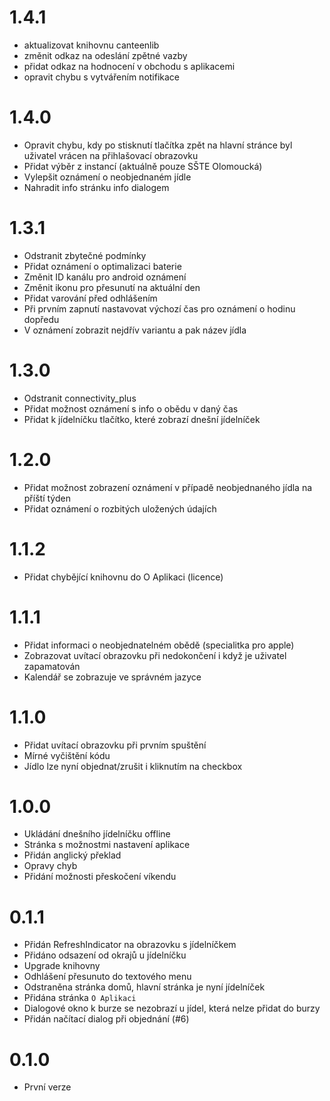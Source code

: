 # 1.4.1
- aktualizovat knihovnu canteenlib
- změnit odkaz na odeslání zpětné vazby
- přidat odkaz na hodnocení v obchodu s aplikacemi
- opravit chybu s vytvářením notifikace
# 1.4.0
- Opravit chybu, kdy po stisknutí tlačítka zpět na hlavní stránce byl uživatel vrácen na přihlašovací obrazovku
- Přidat výběr z instancí (aktuálně pouze SŠTE Olomoucká)
- Vylepšit oznámení o neobjednaném jídle
- Nahradit info stránku info dialogem
# 1.3.1
- Odstranit zbytečné podmínky
- Přidat oznámení o optimalizaci baterie
- Změnit ID kanálu pro android oznámení
- Změnit ikonu pro přesunutí na aktuální den
- Přidat varování před odhlášením
- Při prvním zapnutí nastavovat výchozí čas pro oznámení o hodinu dopředu
- V oznámení zobrazit nejdřív variantu a pak název jídla
# 1.3.0
- Odstranit connectivity_plus
- Přidat možnost oznámení s info o obědu v daný čas
- Přidat k jídelníčku tlačítko, které zobrazí dnešní jídelníček
# 1.2.0
- Přidat možnost zobrazení oznámení v případě neobjednaného jídla na příští týden
- Přidat oznámení o rozbitých uložených údajích
# 1.1.2
- Přidat chybějící knihovnu do O Aplikaci (licence)
# 1.1.1
- Přidat informaci o neobjednatelném obědě (specialitka pro apple)
- Zobrazovat uvítací obrazovku při nedokončení i když je uživatel zapamatován
- Kalendář se zobrazuje ve správném jazyce
# 1.1.0
- Přidat uvítací obrazovku při prvním spuštění
- Mírné vyčištění kódu
- Jídlo lze nyní objednat/zrušit i kliknutím na checkbox
# 1.0.0
- Ukládání dnešního jídelníčku offline
- Stránka s možnostmi nastavení aplikace
- Přidán anglický překlad
- Opravy chyb
- Přidání možnosti přeskočení víkendu
# 0.1.1
- Přidán RefreshIndicator na obrazovku s jídelníčkem
- Přidáno odsazení od okrajů u jídelníčku
- Upgrade knihovny
- Odhlášení přesunuto do textového menu
- Odstraněna stránka domů, hlavní stránka je nyní jídelníček
- Přidána stránka `O Aplikaci`
- Dialogové okno k burze se nezobrazí u jídel, která nelze přidat do burzy
- Přidán načítací dialog při objednání (#6)
# 0.1.0
- První verze